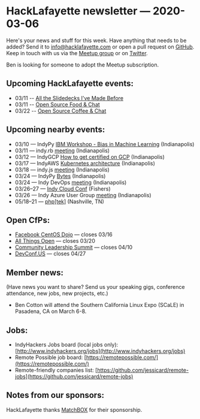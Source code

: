# HackLafayette newsletter — 2020-03-06

Here's your news and stuff for this week. Have anything that needs to be added? Send it to info@hacklafayette.com or open a pull request on [GitHub](https://github.com/hacklafayette/newsletter). Keep in touch with us via the [Meetup group](https://www.meetup.com/hacklafayette/) or on [Twitter](https://twitter.com/hacklafayette).

Ben is looking for someone to adopt the Meetup subscription.

## Upcoming HackLafayette events:

- 03/11 -- [All the Slidedecks I've Made Before](https://www.meetup.com/hacklafayette/events/vkwlfpybcfbpb/)
- 03/11 -- [Open Source Food & Chat](https://www.meetup.com/hacklafayette/events/fwnpjrybcfbpb/)
- 03/22 -- [Open Source Coffee & Chat](https://www.meetup.com/hacklafayette/events/jjppjrybcfbdc/)

## Upcoming nearby events:

- 03/10 — IndyPy [IBM Workshop - Bias in Machine Learning](https://www.meetup.com/indypy/events/hwstlrybcfbnb/) (Indianapolis)
- 03/11 — indy.rb [meeting](https://www.meetup.com/indyrb/events/pvzcnrybcfbpb/) (Indianapolis)
- 03/12 — IndyGCP [How to get certified on GCP](https://www.meetup.com/IndyGCP/events/266789074/) (Indianapolis)
- 03/17 — IndyAWS [Kubernetes architecture](https://www.meetup.com/IndyAWS/events/mvstlrybcfbwb/) (Indianapolis)
- 03/18 — indy.js [meeting](https://www.meetup.com/indyjs/events/rfhfjrybcfbxb/) (Indianapolis)
- 03/24 — IndyPy [Bytes](https://www.meetup.com/indypy/events/pwjtlrybcfbgc/) (Indianapolis)
- 03/24 — Indy DevOps [meeting](https://www.meetup.com/IndyDevOps/events/bctljrybcfbgc/) (Indianapolis)
- 03/26–27 — [Indy Cloud Conf](https://2020.indycloudconf.com/) (Fishers)
- 03/26 — Indy Azure User Group [meeting](https://www.meetup.com/Indy-Azure-User-Group/events/gmlzmrybcfbjc/) (Indianapolis)
- 05/18–21 — [php[tek]](https://tek.phparch.com/) (Nashville, TN)

## Open CfPs:

- [Facebook CentOS Dojo](https://docs.google.com/forms/d/e/1FAIpQLSe7wp5runY05oQwzwD2IgG8ZrKjht1VBQ0CB7XJW6PpOhbZ9g/viewform) — closes 03/16
- [All Things Open](https://2020.allthingsopen.org/call-for-speakers.html) — closes 03/20
- [Community Leadership Summit](https://www.communityleadershipsummit.com/cfp/) — closes 04/10
- [DevConf.US](http://cfp.devconf.info/) — closes 04/27

## Member news:

(Have news you want to share? Send us your speaking gigs, conference attendance, new jobs, new projects, etc.)

- Ben Cotton will attend the Southern California Linux Expo (SCaLE) in Pasadena, CA on March 6-8.

## Jobs:

- IndyHackers Jobs board (local jobs only): [http://www.indyhackers.org/jobs](http://www.indyhackers.org/jobs)
- Remote Possible job board: [https://remotepossible.com/](https://remotepossible.com/)
- Remote-friendly companies list: [https://github.com/jessicard/remote-jobs](https://github.com/jessicard/remote-jobs)

## Notes from our sponsors:

HackLafayette thanks [MatchBOX](http://matchboxstudio.org/) for their sponsorship.
